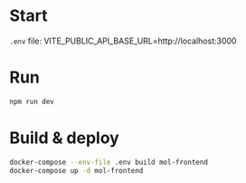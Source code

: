 # Start

`.env` file:
VITE_PUBLIC_API_BASE_URL=http://localhost:3000

# Run

```bash
npm run dev
```

# Build & deploy

```bash
docker-compose --env-file .env build mol-frontend
docker-compose up -d mol-frontend
```
